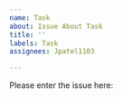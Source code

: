 ```yaml
---
name: Task
about: Issue About Task
title: ''
labels: Task
assignees: Jpatel1103

---
```


Please enter the issue here:
